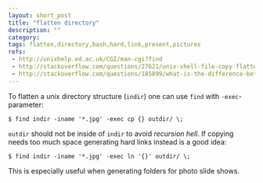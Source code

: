 ```yaml
---
layout: short_post
title: "flatten directory"
description: ""
category:
tags: flatten,directory,bash,hard,link,present,pictures
refs:
 - http://unixhelp.ed.ac.uk/CGI/man-cgi?find
 - http://stackoverflow.com/questions/27621/unix-shell-file-copy-flattening-folder-structure
 - http://stackoverflow.com/questions/185899/what-is-the-difference-between-a-symbolic-link-and-a-hard-link
---
```

To flatten a unix directory structure (`indir`) one can use `find` with `-exec`-parameter:

```
$ find indir -iname '*.jpg' -exec cp {} outdir/ \;
```

`outdir` should not be inside of `indir` to avoid _recursion hell_.
If copying needs too much space generating hard links instead is a good idea:

```
$ find indir -iname '*.jpg' -exec ln '{}' outdir/ \;
```

This is especially useful when generating folders for photo slide shows.
